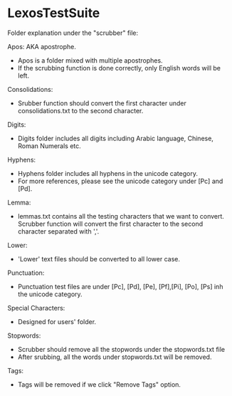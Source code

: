 LexosTestSuite
==============
Folder explanation under the "scrubber" file:

Apos: AKA apostrophe. 
- Apos is a folder mixed with multiple apostrophes.
- If the scrubbing function is done correctly, only English words will be left. 

Consolidations:
- Srubber function should convert the first character under consolidations.txt to the second character. 

Digits:
- Digits folder includes all digits including Arabic language, Chinese, Roman Numerals etc. 

Hyphens:
- Hyphens folder includes all hyphens in the unicode category.
- For more references, please see the unicode category under [Pc] and [Pd].

Lemma:
- lemmas.txt contains all the testing characters that we want to convert. Scrubber function will convert the first character to the second character separated with ','.

Lower:
- 'Lower' text files should be converted to all lower case. 

Punctuation:
- Punctuation test files are under [Pc], [Pd], [Pe], [Pf],[Pi], [Po], [Ps] inh the unicode category. 

Special Characters:
- Designed for users' folder. 

Stopwords:
- Scrubber should remove all the stopwords under the stopwords.txt file
- After srubbing, all the words under stopwords.txt will be removed. 

Tags:
- Tags will be removed if we click "Remove Tags" option. 
